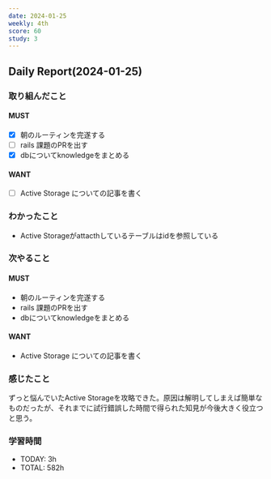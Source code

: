 ```yaml
---
date: 2024-01-25
weekly: 4th
score: 60
study: 3
---
```

## Daily Report(2024-01-25)
### 取り組んだこと
#### MUST
- [x] 朝のルーティンを完遂する
- [ ] rails 課題のPRを出す
- [x] dbについてknowledgeをまとめる
#### WANT
- [ ] Active Storage についての記事を書く
### わかったこと
- Active Storageがattacthしているテーブルはidを参照している
### 次やること
#### MUST
- 朝のルーティンを完遂する
- rails 課題のPRを出す
- dbについてknowledgeをまとめる
#### WANT
- Active Storage についての記事を書く
### 感じたこと
ずっと悩んでいたActive Storageを攻略できた。原因は解明してしまえば簡単なものだったが、それまでに試行錯誤した時間で得られた知見が今後大きく役立つと思う。
### 学習時間
- TODAY: 3h
- TOTAL: 582h
